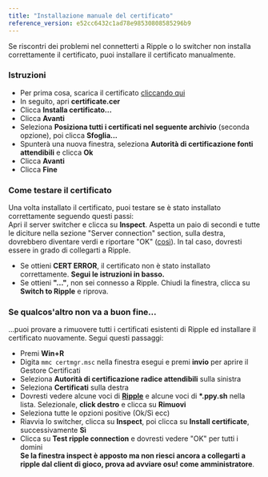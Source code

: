 ```yaml
---
title: "Installazione manuale del certificato"
reference_version: e52cc6432c1ad78e98530808585296b9
---
```

Se riscontri dei problemi nel connetterti a Ripple o lo switcher non installa correttamente il certificato, puoi installare il certificato manualmente.

### Istruzioni
- Per prima cosa, scarica il certificato [cliccando qui](https://zxq.co/ripple/ripple-server-switcher/raw/commit/d206bffb6fc896bc9c5121b30ba302e9e31c1161/RippleServerSwitcher/Resources/certificate.cer)
- In seguito, apri **certificate.cer**
- Clicca **Installa certificato...**
- Clicca **Avanti**
- Seleziona **Posiziona tutti i certificati nel seguente archivio** (seconda opzione), poi clicca **Sfoglia...**
- Spunterà una nuova finestra, seleziona **Autorità di certificazione fonti attendibili** e clicca **Ok**
- Clicca **Avanti**
- Clicca **Fine**

### Come testare il certificato
Una volta installato il certificato, puoi testare se è stato installato correttamente seguendo questi passi:  
Apri il server switcher e clicca su **Inspect**. Aspetta un paio di secondi e tutte le diciture nella sezione "Server connection" section, sulla destra, dovrebbero diventare verdi e riportare "OK" ([così](http://oi66.tinypic.com/2v9q90p.jpg)). In tal caso, dovresti essere in grado di collegarti a Ripple.  
- Se ottieni **CERT ERROR**, il certificato non è stato installato correttamente. **Segui le istruzioni in basso.**  
- Se ottieni **"..."**, non sei connesso a Ripple. Chiudi la finestra, clicca su **Switch to Ripple** e riprova.  

### Se qualcos'altro non va a buon fine...
...puoi provare a rimuovere tutti i certificati esistenti di Ripple ed installare il certificato nuovamente. Segui questi passaggi:

- Premi **Win+R**  
- Digita `mmc certmgr.msc` nella finestra esegui e premi **invio** per aprire il Gestore Certificati  
- Seleziona **Autorità di certificazione radice attendibili** sulla sinistra  
- Seleziona **Certificati** sulla destra  
- Dovresti vedere alcune voci di **[Ripple](http://y.zxq.co/bbyxev.png)** e alcune voci di **\*.ppy.sh** nella lista. Selezionale, **click destro** e clicca su **Rimuovi**  
- Seleziona tutte le opzioni positive (Ok/Sì ecc)  
- Riavvia lo switcher, clicca su **Inspect**, poi clicca su **Install certificate**, successivamente **Sì**  
- Clicca su **Test ripple connection** e dovresti vedere "OK" per tutti i domini  
**Se la finestra inspect è apposto ma non riesci ancora a collegarti a ripple dal client di gioco, prova ad avviare osu! come amministratore**.